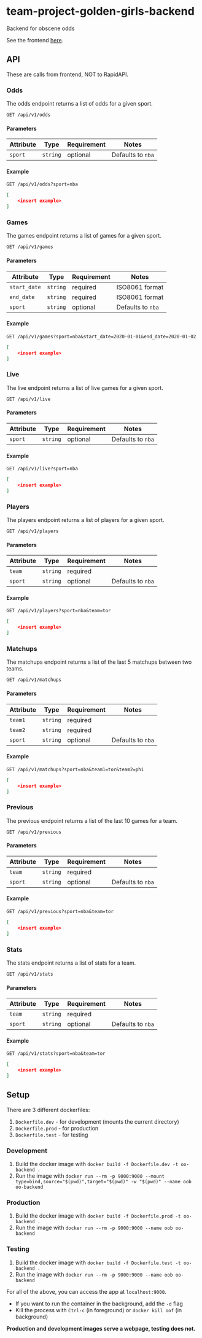 # team-project-golden-girls-backend
Backend for obscene odds

See the frontend [here](https://github.com/`EECE3093C/team-project-golden-girls).

## API 

These are calls from frontend, NOT to RapidAPI.

### Odds

The odds endpoint returns a list of odds for a given sport.

`GET /api/v1/odds` 

#### Parameters

| Attribute | Type     | Requirement | Notes             |
|-----------|----------|-------------|-------------------|
| `sport`   | `string` | optional    | Defaults to `nba` |

#### Example

`GET /api/v1/odds?sport=nba`

```json
[
    <insert example>
]
```

### Games

The games endpoint returns a list of games for a given sport.

`GET /api/v1/games`

#### Parameters

| Attribute    | Type     | Requirement | Notes             |
|--------------|----------|-------------|-------------------|
| `start_date` | `string` | required    | ISO8061 format    |
| `end_date`   | `string` | required    | ISO8061 format    |
| `sport`      | `string` | optional    | Defaults to `nba` |

#### Example

`GET /api/v1/games?sport=nba&start_date=2020-01-01&end_date=2020-01-02`

```json
[
    <insert example>
]
```

### Live

The live endpoint returns a list of live games for a given sport.

`GET /api/v1/live`

#### Parameters

| Attribute | Type     | Requirement | Notes             |
|-----------|----------|-------------|-------------------|
| `sport`   | `string` | optional    | Defaults to `nba` |

#### Example

`GET /api/v1/live?sport=nba`

```json
[
    <insert example>
]
```

### Players

The players endpoint returns a list of players for a given sport.

`GET /api/v1/players`

#### Parameters

| Attribute | Type     | Requirement | Notes             |
|-----------|----------|-------------|-------------------|
| `team`    | `string` | required    |                   |
| `sport`   | `string` | optional    | Defaults to `nba` |

#### Example

`GET /api/v1/players?sport=nba&team=tor`

```json
[
    <insert example>
]
```

### Matchups

The matchups endpoint returns a list of the last 5 matchups between two teams.

`GET /api/v1/matchups`

#### Parameters

| Attribute | Type     | Requirement | Notes             |
|-----------|----------|-------------|-------------------|
| `team1`   | `string` | required    |                   |
| `team2`   | `string` | required    |                   |
| `sport`   | `string` | optional    | Defaults to `nba` |

#### Example

`GET /api/v1/matchups?sport=nba&team1=tor&team2=phi`

```json
[
    <insert example>
]
```

### Previous

The previous endpoint returns a list of the last 10 games for a team.

`GET /api/v1/previous`

#### Parameters

| Attribute | Type     | Requirement | Notes             |
|-----------|----------|-------------|-------------------|
| `team`    | `string` | required    |                   |
| `sport`   | `string` | optional    | Defaults to `nba` |

#### Example

`GET /api/v1/previous?sport=nba&team=tor`

```json
[
    <insert example>
]
```

### Stats

The stats endpoint returns a list of stats for a team.

`GET /api/v1/stats`

#### Parameters

| Attribute | Type     | Requirement | Notes             |
|-----------|----------|-------------|-------------------|
| `team`    | `string` | required    |                   |
| `sport`   | `string` | optional    | Defaults to `nba` |

#### Example

`GET /api/v1/stats?sport=nba&team=tor`

```json
[
    <insert example>
]
```

## Setup

There are 3 different dockerfiles:

1. `Dockerfile.dev` - for development (mounts the current directory) 
2. `Dockerfile.prod` - for production
3. `Dockerfile.test` - for testing

### Development

1. Build the docker image with `docker build -f Dockerfile.dev -t oo-backend .`
2. Run the image with `docker run --rm -p 9000:9000 --mount type=bind,source="$(pwd)",target="$(pwd)" -w "$(pwd)" --name oob oo-backend`

### Production

1. Build the docker image with `docker build -f Dockerfile.prod -t oo-backend .`
2. Run the image with `docker run --rm -p 9000:9000 --name oob oo-backend`

### Testing

1. Build the docker image with `docker build -f Dockerfile.test -t oo-backend .`
2. Run the image with `docker run --rm -p 9000:9000 --name oob oo-backend`

For all of the above, you can access the app at `localhost:9000`.

- If you want to run the container in the background, add the `-d` flag
- Kill the process with `Ctrl-c` (in foreground) or `docker kill oof` (in background)

**Production and development images serve a webpage, testing does not.**